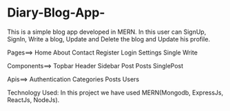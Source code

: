 # Diary-Blog-App-
This is a simple blog app developed in MERN. In this user can SignUp, SignIn, Write a blog, Update and Delete the blog and Update his profile. 

Pages==>
Home
About
Contact
Register
Login
Settings
Single
Write

Components==>
Topbar
Header
Sidebar
Post
Posts
SinglePost

Apis==>
Authentication
Categories
Posts
Users


Technology Used:
In this project we have used MERN(Mongodb, ExpressJs, ReactJs, NodeJs).